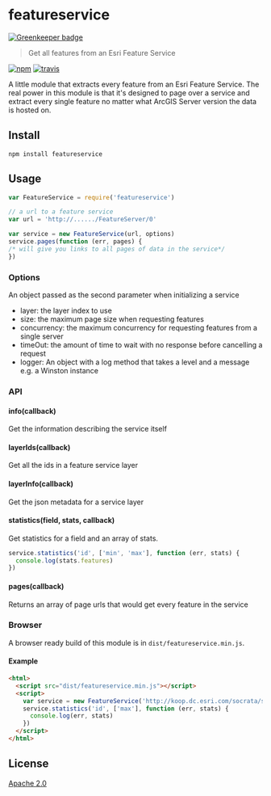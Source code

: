# featureservice

[![Greenkeeper badge](https://badges.greenkeeper.io/FeatureServer/featureservice.svg)](https://greenkeeper.io/)

> Get all features from an Esri Feature Service

[![npm][npm-image]][npm-url]
[![travis][travis-image]][travis-url]

[npm-image]: https://img.shields.io/npm/v/featureservice.svg?style=flat-square
[npm-url]: https://www.npmjs.com/package/featureservice
[travis-image]: https://img.shields.io/travis/koopjs/featureservice.svg?style=flat-square
[travis-url]: https://travis-ci.org/koopjs/featureservice

A little module that extracts every feature from an Esri Feature Service. The real power in this module is that it's designed to page over a service and extract every single feature no matter what ArcGIS Server version the data is hosted on.

## Install

```
npm install featureservice
```

## Usage

```javascript
var FeatureService = require('featureservice')

// a url to a feature service
var url = 'http://....../FeatureServer/0'

var service = new FeatureService(url, options)
service.pages(function (err, pages) {
/* will give you links to all pages of data in the service*/
})
```

### Options
An object passed as the second parameter when initializing a service
- layer: the layer index to use
- size: the maximum page size when requesting features
- concurrency: the maximum concurrency for requesting features from a single server
- timeOut: the amount of time to wait with no response before cancelling a request
- logger: An object with a log method that takes a level and a message e.g. a Winston instance

### API

#### info(callback)
Get the information describing the service itself

#### layerIds(callback)
Get all the ids in a feature service layer

#### layerInfo(callback)
Get the json metadata for a service layer

#### statistics(field, stats, callback)
Get statistics for a field and an array of stats.

```javascript
service.statistics('id', ['min', 'max'], function (err, stats) {
  console.log(stats.features)
})
```

#### pages(callback)
Returns an array of page urls that would get every feature in the service

### Browser

A browser ready build of this module is in `dist/featureservice.min.js`.

#### Example

```html
<html>
  <script src="dist/featureservice.min.js"></script>
  <script>
    var service = new FeatureService('http://koop.dc.esri.com/socrata/seattle/2tje-83f6/FeatureServer/0', {})
    service.statistics('id', ['max'], function (err, stats) {
      console.log(err, stats)
    })
  </script>
</html>
```

## License

[Apache 2.0](LICENSE)

<!-- [](Esri Tags: ArcGIS Web Mapping GeoJson FeatureServices) -->
<!-- [](Esri Language: JavaScript) -->
